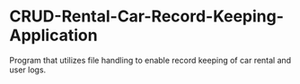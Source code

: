 # CRUD-Rental-Car-Record-Keeping-Application
Program that utilizes file handling to enable record keeping of car rental and user logs.

